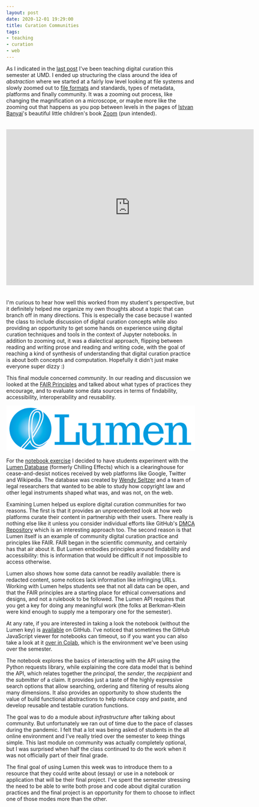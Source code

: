 ```yaml
---
layout: post
date: 2020-12-01 19:29:00
title: Curation Communities
tags:
- teaching
- curation
- web
---
```



As I indicated in the [last post] I've been teaching digital curation this
semester at UMD. I ended up structuring the class around the idea of
*abstraction* where we started at a fairly low level looking at file systems
and slowly zoomed out to [file formats] and standards, types of metadata,
platforms and finally community. It was a zooming out process, like changing
the magnification on a microscope, or maybe more like the zooming out that
happens as you pop between levels in the pages of [Istvan Banyai]'s beautiful little children's book [Zoom] (pun intended).

<iframe style="margin-top: 20px; margin-bottom: 20px;" width="660" height="415" src="https://www.youtube.com/embed/1RPeFJJF73k" frameborder="0" allow="accelerometer; autoplay; clipboard-write; encrypted-media; gyroscope; picture-in-picture" allowfullscreen></iframe>

I'm curious to hear how well this worked from my student's perspective, but it
definitely helped me organize my own thoughts about a topic that can branch off
in many directions. This is especially the case because I wanted the class to
include discussion of digital curation concepts while also providing an
opportunity to get some hands on experience using digital curation techniques
and tools in the context of Jupyter notebooks. In addition to zooming out, it
was a dialectical approach, flipping between reading and writing prose and
reading and writing code, with the goal of reaching a kind of synthesis of
understanding that digital curation practice is about both concepts and
computation. Hopefully it didn't just make everyone super dizzy :)

This final module concerned *community*. In our reading and discussion we
looked at the [FAIR Principles] and talked about what types of practices they
encourage, and to evaluate some data sources in terms of findability,
accessibility, interoperability and reusability.

<a href="https://lumendatabase.org"><img class="img-responsive" src="/images/lumen.jpg"></a>

For the [notebook exercise] I decided to have students experiment with the
[Lumen Database](https://lumendatabase.org) (formerly Chilling Effects) which
is a clearinghouse for cease-and-desist notices received by web platforms like
Google, Twitter and Wikipedia. The database was created by [Wendy Seltzer] and
a team of legal researchers that wanted to be able to study how copyright law
and other legal instruments shaped what was, and was not, on the web.

Examining Lumen helped us explore digital curation communities for two reasons.
The first is that it provides an unprecedented look at how web platforms curate
their content in partnership with their users. There really is nothing else
like it unless you consider individual efforts like GitHub's [DMCA Repository]
which is an interesting approach too. The second reason is that Lumen itself is
an example of community digital curation practice and principles like FAIR.
FAIR began in the scientific community, and certainly has that air about it.
But Lumen embodies principles around findability and accessibility: this is
information that would be difficult if not impossible to access otherwise.

Lumen also shows how some data cannot be readily available: there is redacted
content, some notices lack information like infringing URLs. Working with Lumen
helps students see that not all data can be open, and that the FAIR principles
are a starting place for ethical conversations and designs, and not a rulebook
to be followed. The Lumen API requires that you get a key for doing any
meaningful work (the folks at Berkman-Klein were kind enough to supply me
a temporary one for the semester).

At any rate, if you are interested in taking a look the notebook (without the
Lumen key) is [available] on GitHub. I've noticed that sometimes the GitHub
JavaScript viewer for notebooks can timeout, so if you want you can also take
a look at it [over in Colab], which is the environment we've been using over the
semester. 

The notebook explores the basics of interacting with the API using the Python
requests library, while explaining the core data model that is behind the API,
which relates together the *principal*, the *sender*, the *recpipient* and the
*submitter* of a claim. It provides just a taste of the highly expressive
search options that allow searching, ordering and filtering of results along
many dimensions. It also provides an opportunity to show students the value of
build functional abstractions to help reduce copy and paste, and develop
reusable and testable curation functions.

The goal was to do a module about *infrastructure* after talking about
community. But unfortunately we ran out of time due to the pace of classes
during the pandemic. I felt that a lot was being asked of students in the all
online environment and I've really tried over the semester to keep things
simple. This last module on community was actually completely optional, but
I was surprised when half the class continued to do the work when it was not
officially part of their final grade. 

The final goal of using Lumen this week was to introduce them to a resource
that they could write about (essay) or use in a notebook or application that
will be their final project. I've spent the semester stressing the need to be
able to write both prose and code about digital curation practices and the
final project is an opportunity for them to choose to inflect one of those
modes more than the other.

[last post]: https://inkdroid.org/2020/11/30/mystery-file/
[FAIR Principles]: https://www.go-fair.org/fair-principles/
[Wendy Seltzer]: https://en.wikipedia.org/wiki/Wendy_Seltzer
[DMCA Repository]: https://github.com/github/dmca
[notebook exercise]: https://github.com/edsu/inst341/blob/master/modules/module-07/notebook.ipynb
[available]: https://github.com/edsu/inst341/blob/master/modules/module-07/notebook.ipynb
[over in Colab]: https://colab.research.google.com/drive/1i1w05c789l6xGkjRJjdKheDlVuJVU1PZ?usp=sharing
[Istvan Banyai]: https://en.wikipedia.org/wiki/Istvan_Banyai
[Zoom]: https://www.penguinrandomhouse.com/books/324143/zoom-by-istvan-banyai/
[file formats]: https://inkdroid.org/2020/10/09/fuzzy-file-formats/
